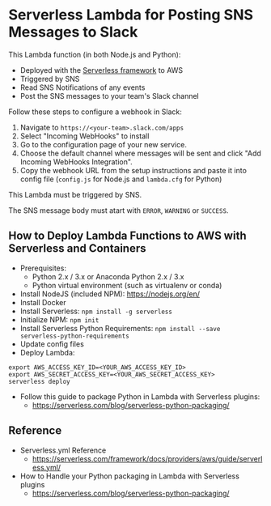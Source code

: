 # Serverless Lambda for Posting SNS Messages to Slack

This Lambda function (in both Node.js and Python):
* Deployed with the [Serverless framework](http://serverless.com/) to AWS
* Triggered by SNS
* Read SNS Notifications of any events
* Post the SNS messages to your team's Slack channel

Follow these steps to configure a webhook in Slack:

  1. Navigate to `https://<your-team>.slack.com/apps`
  2. Select "Incoming WebHooks" to install
  3. Go to the configuration page of your new service.
  4. Choose the default channel where messages will be sent and click "Add Incoming WebHooks Integration".
  5. Copy the webhook URL from the setup instructions and paste it into config file (`config.js` for Node.js and `lambda.cfg` for Python)

This Lambda must be triggered by SNS. 

The SNS message body must atart with `ERROR`, `WARNING` or `SUCCESS`.

## How to Deploy Lambda Functions to AWS with Serverless and Containers

* Prerequisites:
  * Python 2.x / 3.x or Anaconda Python 2.x / 3.x
  * Python virtual environment (such as virtualenv or conda)
* Install NodeJS (included NPM): https://nodejs.org/en/
* Install Docker
* Install Serverless: `npm install -g serverless`
* Initialize NPM: `npm init`
* Install Serverless Python Requirements: `npm install --save serverless-python-requirements`
* Update config files
* Deploy Lambda:
```shell
export AWS_ACCESS_KEY_ID=<YOUR_AWS_ACCESS_KEY_ID>
export AWS_SECRET_ACCESS_KEY=<YOUR_AWS_SECRET_ACCESS_KEY>
serverless deploy
```
* Follow this guide to package Python in Lambda with Serverless plugins:
  * https://serverless.com/blog/serverless-python-packaging/

## Reference

* Serverless.yml Reference
  * https://serverless.com/framework/docs/providers/aws/guide/serverless.yml/
* How to Handle your Python packaging in Lambda with Serverless plugins
  * https://serverless.com/blog/serverless-python-packaging/
